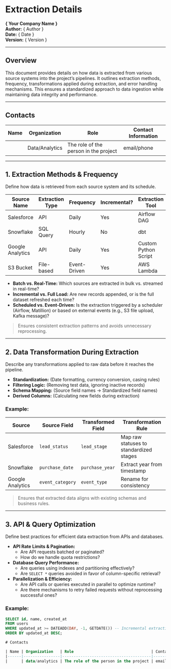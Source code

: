 # Extraction Details  
**{ Your Company Name }**  
**Author:** { Author }  
**Date:** { Date }  
**Version:** { Version }  

---

## Overview  
This document provides details on how data is extracted from various source systems into the project’s pipelines. It outlines extraction methods, frequency, transformations applied during extraction, and error handling mechanisms. This ensures a standardized approach to data ingestion while maintaining data integrity and performance.  

---

## Contacts  

| Name | Organization | Role | Contact Information |
|------|--------------|------|---------------------|
|      | Data/Analytics | The role of the person in the project | email/phone |

---

## 1. Extraction Methods & Frequency  
Define how data is retrieved from each source system and its schedule.  

| Source Name | Extraction Type | Frequency | Incremental? | Extraction Tool |
|------------|----------------|-----------|-------------|----------------|
| Salesforce | API | Daily | Yes | Airflow DAG |
| Snowflake | SQL Query | Hourly | No | dbt |
| Google Analytics | API | Daily | Yes | Custom Python Script |
| S3 Bucket | File-based | Event-Driven | Yes | AWS Lambda |

- **Batch vs. Real-Time:** Which sources are extracted in bulk vs. streamed in real-time?  
- **Incremental vs. Full Load:** Are new records appended, or is the full dataset refreshed each time?  
- **Scheduled vs. Event-Driven:** Is the extraction triggered by a scheduler (Airflow, Matillion) or based on external events (e.g., S3 file upload, Kafka message)?  

> Ensures consistent extraction patterns and avoids unnecessary reprocessing.  

---

## 2. Data Transformation During Extraction  
Describe any transformations applied to raw data before it reaches the pipeline.  

- **Standardization:** (Date formatting, currency conversion, casing rules)  
- **Filtering Logic:** (Removing test data, ignoring inactive records)  
- **Schema Mapping:** (Source field names → Standardized field names)  
- **Derived Columns:** (Calculating new fields during extraction)  

### Example:  

| Source | Source Field | Transformed Field | Transformation Rule |
|--------|-------------|------------------|-------------------|
| Salesforce | `lead_status` | `lead_stage` | Map raw statuses to standardized stages |
| Snowflake | `purchase_date` | `purchase_year` | Extract year from timestamp |
| Google Analytics | `event_category` | `event_type` | Rename for consistency |

> Ensures that extracted data aligns with existing schemas and business rules.  

---

## 3. API & Query Optimization  
Define best practices for efficient data extraction from APIs and databases.  

- **API Rate Limits & Pagination:**  
  - Are API requests batched or paginated?  
  - How do we handle quota restrictions?  
- **Database Query Performance:**  
  - Are queries using indexes and partitioning effectively?  
  - Are `SELECT *` queries avoided in favor of column-specific retrieval?  
- **Parallelization & Efficiency:**  
  - Are API calls or queries executed in parallel to optimize runtime?  
  - Are there mechanisms to retry failed requests without reprocessing successful ones?  

### Example:  

```sql
SELECT id, name, created_at
FROM users
WHERE updated_at >= DATEADD(DAY, -1, GETDATE()) -- Incremental extraction
ORDER BY updated_at DESC;

# Contacts

| Name | Organization   | Role                                  | Contact Information |
|------|----------------|---------------------------------------|---------------------|
|      | data/analytics | The role of the person in the project | email/phone         |
